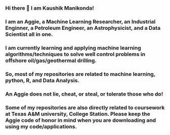 ### Hi there 👋 I am Kaushik Manikonda!
### I am an Aggie, a Machine Learning Researcher, an Industrial Enginner, a Petroleum Engineer, an Astrophysicist, and a Data Scientist all in one.
### I am currently learning and applying machine learning algorithms/techniques to solve well control problems in offshore oil/gas/geothermal drilling.
### So, most of my repositories are related to machine learning, python, R, and Data Analysis.
### An Aggie does not lie, cheat, or steal, or tolerate those who do!
### Some of my repositories are also directly related to coursework at Texas A&M university, College Station. Please keep the Aggie code of honor in mind when you are downloading and using my code/applications.
<!--
**kaushikmanikonda/Kaushikmanikonda** is a ✨ _special_ ✨ repository because its `README.md` (this file) appears on your GitHub profile.

Here are some ideas to get you started:

- 🔭 I’m currently working on ...
- 🌱 I’m currently learning ...
- 👯 I’m looking to collaborate on ...
- 🤔 I’m looking for help with ...
- 💬 Ask me about ...
- 📫 How to reach me: ...
- 😄 Pronouns: ...
- ⚡ Fun fact: ...
-->
